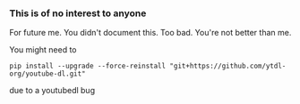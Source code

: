 ### This is of no interest to anyone

For future me. You didn't document this. Too bad. You're not better than me.

You might need to
```
pip install --upgrade --force-reinstall "git+https://github.com/ytdl-org/youtube-dl.git"
```
due to a youtubedl bug